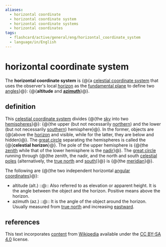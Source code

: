 ```yaml
---
aliases:
  - horizontal coordinate
  - horizontal coordinate system
  - horizontal coordinate systems
  - horizontal coordinates
tags:
  - flashcard/active/general/eng/horizontal_coordinate_system
  - language/in/English
---
```


# horizontal coordinate system

The __horizontal coordinate system__ is {@{a [celestial coordinate system](astronomical%20coordinate%20systems.md) that uses the observer's local [horizon](horizon.md) as the [fundamental plane](fundamental%20plane%20(spherical%20coordinates).md) to define two [angles](angle.md)}@}: {@{__altitude__ and [__azimuth__](azimuth.md)}@}. <!--SR:!2025-02-23,176,310!2025-01-21,127,250-->

## definition

This [celestial coordinate system](astronomical%20coordinate%20systems.md) divides {@{the [sky](sky.md) into two [hemispheres](sphere.md)}@}: {@{the upper (but not necessarily [northern](northern%20celestial%20hemisphere.md)) and the lower (but not necessarily [southern](southern%20celestial%20hemisphere.md)) hemisphere}@}. In the former, objects are {@{above the [horizon](horizon.md) and visible, while for the latter, they are below and hidden}@}. The [great circle](great%20circle.md) separating the hemispheres is called the {@{__celestial horizon__}@}. The pole of the upper hemisphere is {@{the [zenith](zenith.md) while that of the lower hemisphere is the [nadir](nadir.md)}@}. The [great circle](great%20circle.md) running through {@{the zenith, the nadir, and the north and south [celestial poles](celestial%20pole.md) (alternatively, the [true north](true%20north.md) and [south](south.md))}@} is {@{the [meridian](meridian%20(astronomy).md)}@}. <!--SR:!2025-04-20,226,330!2025-08-07,311,330!2025-01-22,156,310!2026-02-11,397,290!2025-06-05,240,290!2026-01-21,377,290!2025-11-02,332,290-->

The following are {@{the two independent horizontal [angular coordinates](spherical%20coordinate%20system.md)}@}: <!--SR:!2025-02-19,163,310-->

- altitude (alt.) ::@:: Also referred to as elevation or apparent height. It is the angle between the object and the horizon. Positive means above the horizon. <!--SR:!2025-01-16,138,290!2025-04-26,229,330-->
- azimuth (az.) ::@:: It is the angle of the object around the horizon. Usually measured from [true north](true%20north.md) and increasing [eastward](east.md). <!--SR:!2025-04-04,108,250!2025-02-21,176,310-->

## references

This text incorporates [content](https://en.wikipedia.org/wiki/horizontal_coordinate_system) from [Wikipedia](Wikipedia.md) available under the [CC BY-SA 4.0](https://creativecommons.org/licenses/by-sa/4.0/) license.
